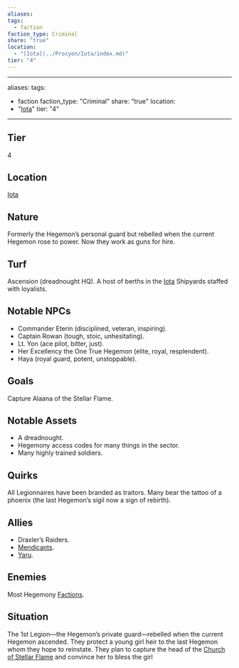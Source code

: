 ```yaml
---
aliases: 
tags:
  - faction
faction_type: Criminal
share: "true"
location:
  - "[Iota](../Procyon/Iota/index.md)"
tier: "4"
---
```

---
aliases: 
tags:
  - faction
faction_type: "Criminal"
share: "true"
location:
  - "[Iota](../Procyon/Iota/index.md)"
tier: "4"
---
## Tier

4

## Location

[Iota](../Procyon/Iota/index.md)

## Nature
Formerly the Hegemon’s personal guard but rebelled when the current Hegemon rose to power. Now they work as guns for hire.

## Turf
Ascension (dreadnought HQ). A host of berths in the [Iota](../Procyon/Iota/index.md) Shipyards staffed with loyalists.

## Notable NPCs
- Commander Eterin (disciplined, veteran, inspiring).
- Captain Rowan (tough, stoic, unhesitating).
- Lt. Yon (ace pilot, bitter, just).
- Her Excellency the One True Hegemon (elite, royal, resplendent).
- Haya (royal guard, potent, unstoppable).

## Goals
Capture Alaana of the Stellar Flame.

## Notable Assets
- A dreadnought.
- Hegemony access codes for many things in the sector.
- Many highly trained soldiers.

## Quirks
All Legionnaires have been branded as traitors. Many bear the tattoo of a phoenix (the last Hegemon’s sigil now a sign of rebirth).

## Allies
- Draxler’s Raiders.
- [Mendicants](./Mendicants.md).
- [Yaru](./Yaru.md).

## Enemies
Most Hegemony [Factions](./index.md).

## Situation
The 1st Legion—the Hegemon’s private guard—rebelled when the current Hegemon ascended. They protect a young girl heir to the last Hegemon whom they hope to reinstate. They plan to capture the head of the [Church of Stellar Flame](./Church%20of%20Stellar%20Flame.md) and convince her to bless the girl 